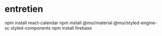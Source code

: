 # entretien

npm install react-calendar
npm install @mui/material @mui/styled-engine-sc styled-components
npm install firebase
